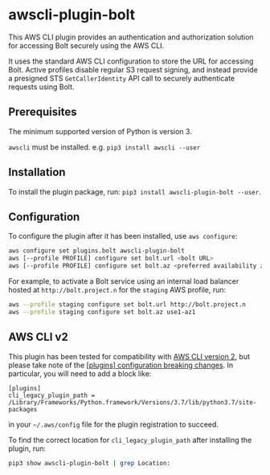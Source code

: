# awscli-plugin-bolt

This AWS CLI plugin provides an authentication and authorization solution for accessing Bolt securely using the AWS CLI.

It uses the standard AWS CLI configuration to store the URL for accessing Bolt. Active profiles disable regular S3 request signing, and instead provide a presigned STS `GetCallerIdentity` API call to securely authenticate requests using Bolt.

## Prerequisites

The minimum supported version of Python is version 3.

`awscli` must be installed. e.g. `pip3 install awscli --user`

## Installation

To install the plugin package, run: `pip3 install awscli-plugin-bolt --user`.

## Configuration

To configure the plugin after it has been installed, use `aws configure`:

```bash
aws configure set plugins.bolt awscli-plugin-bolt
aws [--profile PROFILE] configure set bolt.url <bolt URL>
aws [--profile PROFILE] configure set bolt.az <preferred availability zone ID>
```

For example, to activate a Bolt service using an internal load balancer hosted at `http://bolt.project.n` for the `staging` AWS profile, run:
```bash
aws --profile staging configure set bolt.url http://bolt.project.n
aws --profile staging configure set bolt.az use1-az1
```

## AWS CLI v2

This plugin has been tested for compatibility with [AWS CLI version 2](https://docs.aws.amazon.com/cli/latest/userguide/install-cliv2.html), but please take note of the [[plugins] configuration breaking changes](https://docs.aws.amazon.com/cli/latest/userguide/cliv2-migration.html#cliv2-migration-profile-plugins). In particular, you will need to add a block like:

```
[plugins]
cli_legacy_plugin_path = /Library/Frameworks/Python.framework/Versions/3.7/lib/python3.7/site-packages
```

in your `~/.aws/config` file for the plugin registration to succeed.

To find the correct location for `cli_legacy_plugin_path` after installing the plugin, run:

```bash
pip3 show awscli-plugin-bolt | grep Location:
```
